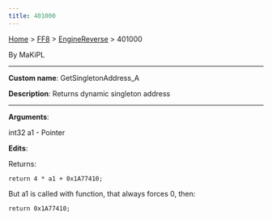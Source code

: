 ```yaml
---
title: 401000
---
```


[Home](/ff7-flat-wiki/Main%20Page.md) > [FF8](/ff7-flat-wiki/FF8.md) > [EngineReverse](/ff7-flat-wiki/FF8/EngineReverse.md) > 401000

By MaKiPL

------------------------------------------------------------------------

**Custom name**: GetSingletonAddress\_A

**Description**: Returns dynamic singleton address

------------------------------------------------------------------------

**Arguments**:

int32 a1 - Pointer

**Edits**:

Returns:

`return 4 * a1 + 0x1A77410;`

But a1 is called with function, that always forces 0, then:

`return 0x1A77410;`
